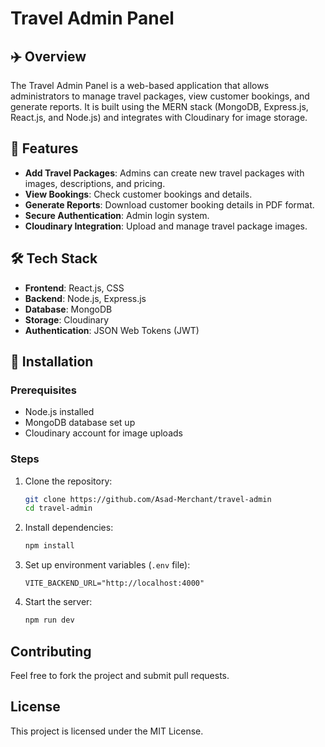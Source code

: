 # Travel Admin Panel

## ✈️ Overview
The Travel Admin Panel is a web-based application that allows administrators to manage travel packages, view customer bookings, and generate reports. It is built using the MERN stack (MongoDB, Express.js, React.js, and Node.js) and integrates with Cloudinary for image storage.

## 🚀 Features
- **Add Travel Packages**: Admins can create new travel packages with images, descriptions, and pricing.
- **View Bookings**: Check customer bookings and details.
- **Generate Reports**: Download customer booking details in PDF format.
- **Secure Authentication**: Admin login system.
- **Cloudinary Integration**: Upload and manage travel package images.

## 🛠️ Tech Stack
- **Frontend**: React.js, CSS
- **Backend**: Node.js, Express.js
- **Database**: MongoDB
- **Storage**: Cloudinary
- **Authentication**: JSON Web Tokens (JWT)

## 📂 Installation
### Prerequisites
- Node.js installed
- MongoDB database set up
- Cloudinary account for image uploads

### Steps
1. Clone the repository:
   ```bash
   git clone https://github.com/Asad-Merchant/travel-admin
   cd travel-admin
   ```
2. Install dependencies:
   ```bash
   npm install
   ```
3. Set up environment variables (`.env` file):
   ```plaintext
   VITE_BACKEND_URL="http://localhost:4000"
   ```
4. Start the server:
   ```bash
   npm run dev
   ```


## Contributing
Feel free to fork the project and submit pull requests.

## License
This project is licensed under the MIT License.

